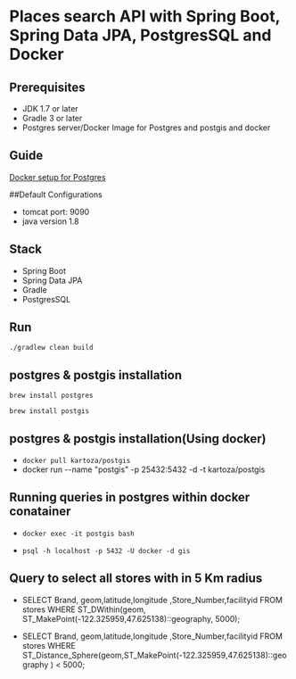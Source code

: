 # Places search API with Spring  Boot, Spring Data JPA, PostgresSQL and Docker

## Prerequisites
- JDK 1.7 or later
- Gradle 3 or later
- Postgres server/Docker Image for Postgres and postgis and docker

## Guide
[Docker setup for Postgres](https://hub.docker.com/r/kartoza/postgis)

##Default Configurations 
- tomcat port: 9090 
- java version 1.8

## Stack
- Spring Boot
- Spring Data JPA
- Gradle
- PostgresSQL

## Run
```./gradlew clean build```

##  postgres & postgis installation

```brew install postgres```

```brew install postgis```

## postgres & postgis installation(Using docker)

- ```docker pull kartoza/postgis```
- docker run --name "postgis" -p 25432:5432 -d -t kartoza/postgis

## Running queries in postgres within docker conatainer

- ```docker exec -it postgis bash```

- ```psql -h localhost -p 5432 -U docker -d gis```

## Query to select all stores with in 5 Km radius

- SELECT Brand, geom,latitude,longitude ,Store_Number,facilityid FROM stores
 WHERE ST_DWithin(geom, ST_MakePoint(-122.325959,47.625138)::geography, 5000);

- SELECT  Brand, geom,latitude,longitude ,Store_Number,facilityid FROM stores
 WHERE ST_Distance_Sphere(geom,ST_MakePoint(-122.325959,47.625138)::geography ) < 5000;